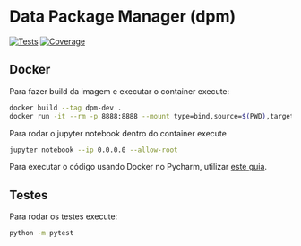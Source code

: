 # Data Package Manager (dpm)

[![Tests](https://github.com/splor-mg/dpm/workflows/tests/badge.svg)](https://github.com/splor-mg/dpm/actions/)
[![Coverage](https://img.shields.io/codecov/c/github/splor-mg/dpm/master)](https://app.codecov.io/gh/splor-mg/dpm)

## Docker

Para fazer build da imagem e executar o container execute:

```bash
docker build --tag dpm-dev .
docker run -it --rm -p 8888:8888 --mount type=bind,source=$(PWD),target=/project dpm-dev
```

Para rodar o jupyter notebook dentro do container execute

```bash
jupyter notebook --ip 0.0.0.0 --allow-root
```

Para executar o código usando Docker no Pycharm, utilizar [este guia](https://github.com/splor-mg/dpm/issues/5).

## Testes

Para rodar os testes execute:

```bash
python -m pytest
```
